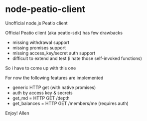 # node-peatio-client
Unofficial node.js Peatio client

Official Peatio client (aka peatio-sdk) has few drawbacks
- missing withdrawal support
- missing promises support
- missing access_key/secret auth support
- difficult to extend and test (i hate those self-invoked functions)

So i have to come up with this one

For now the following features are implemented
- generic HTTP get (with native promises)
- auth by access key & secrets
- get_md = HTTP GET /depth
- get_balances = HTTP GET /members/me (requires auth)

Enjoy! Allen